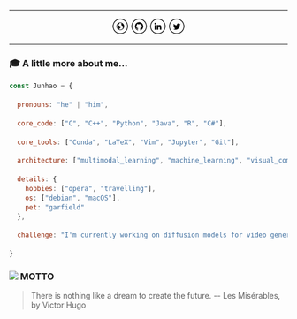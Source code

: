 <!-- ![Intro](https://github.com/Rqcker/Rqcker/blob/master/assets/myProffile.gif) -->

-----------------------------------------------------------------------------------------------------------------------------------

<div align="center">
<a href="https://junhaosong.com" target="_blank"><img src="https://github.com/Rqcker/Rqcker/blob/master/assets/www.png" alt="Website" width="30"></a>
<a href="https://github.com/Rqcker" target="_blank"><img src="https://github.com/Rqcker/Rqcker/blob/master/assets/git.png" alt="GitHub" width="30"></a>
<a href="https://www.linkedin.com/in/junhaosong" target="_blank"><img src="https://github.com/Rqcker/Rqcker/blob/master/assets/in.png" alt="LinkedIn" width="30"></a>
<a href="https://twitter.com/JunhaoSong1" target="_blank"><img src="https://github.com/Rqcker/Rqcker/blob/master/assets/tw.png" alt="Twitter" width="30"></a>
</div>

-----------------------------------------------------------------------------------------------------------------------------------

### :mortar_board: A little more about me...  

```javascript
const Junhao = {
  
  pronouns: "he" | "him",
  
  core_code: ["C", "C++", "Python", "Java", "R", "C#"],
  
  core_tools: ["Conda", "LaTeX", "Vim", "Jupyter", "Git"],
  
  architecture: ["multimodal_learning", "machine_learning", "visual_computing"],
  
  details: {
    hobbies: ["opera", "travelling"],
    os: ["debian", "macOS"],
    pet: "garfield"
  },
  
  challenge: "I'm currently working on diffusion models for video generation."

}

```

### <img src="https://media.giphy.com/media/WUlplcMpOCEmTGBtBW/giphy.gif" width="30"> MOTTO 

> There is nothing like a dream to create the future.  -- Les Misérables, by Victor Hugo
